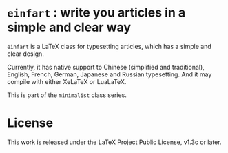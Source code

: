 <!-- Copyright (C) 2021 by Jinwen XU -->

# `einfart` : write you articles in a simple and clear way

`einfart` is a LaTeX class for typesetting articles, which has a simple and
clear design.

Currently, it has native support to Chinese (simplified and traditional),
English, French, German, Japanese and Russian typesetting. And it may compile
with either XeLaTeX or LuaLaTeX.

This is part of the `minimalist` class series.

# License

This work is released under the LaTeX Project Public License, v1.3c or later.

